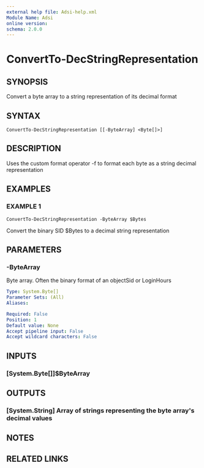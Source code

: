 ```yaml
---
external help file: Adsi-help.xml
Module Name: Adsi
online version:
schema: 2.0.0
---
```


# ConvertTo-DecStringRepresentation

## SYNOPSIS
Convert a byte array to a string representation of its decimal format

## SYNTAX

```
ConvertTo-DecStringRepresentation [[-ByteArray] <Byte[]>]
```

## DESCRIPTION
Uses the custom format operator -f to format each byte as a string decimal representation

## EXAMPLES

### EXAMPLE 1
```
ConvertTo-DecStringRepresentation -ByteArray $Bytes
```

Convert the binary SID $Bytes to a decimal string representation

## PARAMETERS

### -ByteArray
Byte array. 
Often the binary format of an objectSid or LoginHours

```yaml
Type: System.Byte[]
Parameter Sets: (All)
Aliases:

Required: False
Position: 1
Default value: None
Accept pipeline input: False
Accept wildcard characters: False
```

## INPUTS

### [System.Byte[]]$ByteArray
## OUTPUTS

### [System.String] Array of strings representing the byte array's decimal values
## NOTES

## RELATED LINKS
